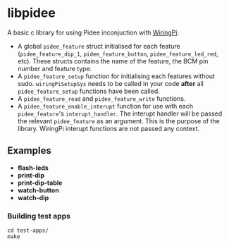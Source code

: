 # libpidee

A basic c library for using Pidee inconjuction with [WiringPi](http://wiringpi.com):

* A global `pidee_feature` struct initialised for each feature (`pidee_feature_dip_1`, `pidee_feature_button`, `pidee_feature_led_red`, etc). These structs contains the name of the feature, the BCM pin number and feature type.
* A `pidee_feature_setup` function for initialising each features without sudo. `wiringPiSetupSys` needs to be called in your code __after__ all `pidee_feature_setup` functions have been called.
* A `pidee_feature_read` and `pidee_feature_write` functions.
* A `pidee_feature_enable_interupt` function for use with each `pidee_feature`'s `interupt_handler`. The interupt handler will be passed the relevant `pidee_feature` as an argument. This is the purpose of the library. WiringPi interupt functions are not passed any context.

## Examples

* __flash-leds__
* __print-dip__
* __print-dip-table__
* __watch-button__
* __watch-dip__

### Building test apps

    cd test-apps/
    make



